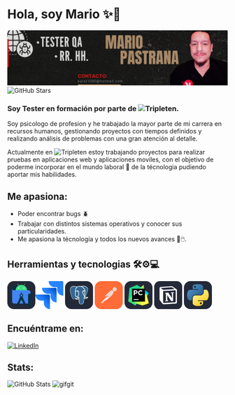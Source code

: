 # Hola, soy Mario ✨🚀  
![portada](https://github.com/RG-Muppet/RG-Muppet/blob/0749932f9378c442dc844aad473e590d5984cb4a/Dise%C3%B1o%20sin%20t%C3%ADtulo%20(1).png)
![GitHub Stars](https://img.shields.io/github/stars/RG-Muppet?style=social&logo=github&label=Stars&color=E74C3C) <!-- Rojo oscuro -->
### Soy Tester en formación por parte de ![Tripleten](https://img.shields.io/badge/Tripleten-Tripleten?style=plastic&logoColor=%23FFFFFF&logoSize=auto&color=%23000000).

Soy psicologo de profesion y he trabajado la mayor parte de mi carrera en recursos humanos, gestionando proyectos con tiempos definidos y realizando análisis de problemas con una gran atención al detalle. 

Actualmente en ![Tripleten](https://img.shields.io/badge/Tripleten-Tripleten?style=plastic&logoColor=%23FFFFFF&logoSize=auto&color=%23000000) estoy trabajando proyectos para realizar pruebas en aplicaciones web y aplicaciones moviles, con el objetivo de poderme incorporar en el mundo laboral 💼 de la técnologia pudiendo aportar mis habilidades. 

## Me apasiona: 
- Poder encontrar bugs 🪲
- Trabajar con distintos sistemas operativos y conocer sus particularidades.
- Me apasiona la técnología y todos los nuevos avances 📱🖱️.

## Herramientas y tecnologias 🛠️⚙️💻
<img src="https://github.com/tandpfun/skill-icons/blob/main/icons/AndroidStudio-Dark.svg" alt="Notion Icon" width="64"/><img src="https://github.com/RG-Muppet/RG-Muppet/blob/main/jira-icon-2048x2048-nufjgz6n.png" alt="Notion Icon" width="64"/>
<img src="https://github.com/tandpfun/skill-icons/blob/main/icons/PostgreSQL-Dark.svg" alt="Notion Icon" width="64"/>
<img src="https://github.com/tandpfun/skill-icons/blob/main/icons/Postman.svg" alt="Notion Icon" width="64"/>
<img src="https://github.com/tandpfun/skill-icons/blob/main/icons/PyCharm-Dark.svg" alt="Notion Icon" width="64"/>
<img src="https://github.com/tandpfun/skill-icons/blob/main/icons/Notion-Dark.svg" alt="Notion Icon" width="64"/> <img src="https://github.com/tandpfun/skill-icons/blob/main/icons/Python-Dark.svg" alt="Notion Icon" width="64"/>
## Encuéntrame en:
[![LinkedIn](https://img.shields.io/badge/Mario_Pastrana-Mario_Pastrana?style=for-the-badge&logo=linkedin&logoColor=%23FFFFFF&logoSize=auto&label=Linkedin&labelColor=%23000000&color=%230A66C2) ](https://www.linkedin.com/in/mario-guillermo-p-99b040140/)

## Stats:

![GitHub Stats](https://github-readme-stats.vercel.app/api?username=RG-Muppet&show_icons=true&theme=shadow_red&count_private=true)  ![gifgit](https://user-images.githubusercontent.com/74038190/212257468-1e9a91f1-b626-4baa-b15d-5c385dfa7ed2.gif)




